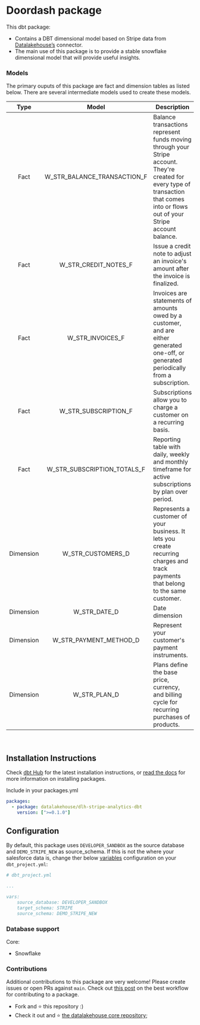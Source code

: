 # Doordash package

This dbt package:

*   Contains a DBT dimensional model based on Stripe data from [Datalakehouse’s](https://www.datalakehouse.io/) connector.
*   The main use of this package is to provide a stable snowflake dimensional model that will provide useful insights.
    

### Models

The primary ouputs of this package are fact and dimension tables as listed below. There are several intermediate models used to create these models.

|        Type       |        Model       |        Description       |
|:----------------:|:----------------:|----------------|
|Fact| W_STR_BALANCE_TRANSACTION_F       | Balance transactions represent funds moving through your Stripe account. They're created for every type of transaction that comes into or flows out of your Stripe account balance.   |
|Fact| W_STR_CREDIT_NOTES_F         | Issue a credit note to adjust an invoice's amount after the invoice is finalized. |
|Fact| W_STR_INVOICES_F       | Invoices are statements of amounts owed by a customer, and are either generated one-off, or generated periodically from a subscription. |
|Fact| W_STR_SUBSCRIPTION_F      | Subscriptions allow you to charge a customer on a recurring basis. |
|Fact| W_STR_SUBSCRIPTION_TOTALS_F         | Reporting table with daily, weekly and monthly timeframe for active subscriptions by plan over period. |
|Dimension| W_STR_CUSTOMERS_D         | Represents a customer of your business. It lets you create recurring charges and track payments that belong to the same customer. |
|Dimension| W_STR_DATE_D | Date dimension |
|Dimension| W_STR_PAYMENT_METHOD_D | Represent your customer's payment instruments. |
|Dimension| W_STR_PLAN_D | Plans define the base price, currency, and billing cycle for recurring purchases of products. |

</br>


Installation Instructions
-------------------------

Check [dbt Hub](https://hub.getdbt.com) for the latest installation instructions, or [read the docs](https://docs.getdbt.com/docs/package-management) for more information on installing packages.

Include in your packages.yml

```yaml
packages:
  - package: datalakehouse/dlh-stripe-analytics-dbt
    version: [">=0.1.0"]
```

Configuration
-------------

By default, this package uses `DEVELOPER_SANDBOX` as the source database and `DEMO_STRIPE_NEW` as source_schema. If this is not the where your salesforce data is, change ther below [variables](https://docs.getdbt.com/docs/using-variables) configuration on your `dbt_project.yml`:


```yaml
# dbt_project.yml

...

vars:    
    source_database: DEVELOPER_SANDBOX
    target_schema: STRIPE
    source_schema: DEMO_STRIPE_NEW
```

### Database support

Core:

*   Snowflake
    

### Contributions

Additional contributions to this package are very welcome! Please create issues or open PRs against `main`. Check out [this post](https://discourse.getdbt.com/t/contributing-to-a-dbt-package/657) on the best workflow for contributing to a package.


*   Fork and :star: this repository :)
*   Check it out and :star: [the datalakehouse core repository](https://github.com/datalakehouse/datalakehouse-core);